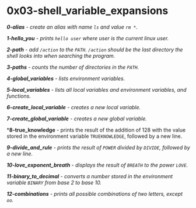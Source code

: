 # 0x03-shell_variable_expansions #

***0-alias** - create an alias with name `ls` and value `rm *`.*

***1-hello_you** - prints `hello user` where user is the current linux user.*

***2-path** - add `/action` to the `PATH`. `/action` should be the last directory the shell looks into when searching the program.*

***3-paths** - counts the number of directories in the `PATH`.*

***4-global_variables** - lists environment variables.*

***5-local_variables** - lists all local variables and environment variables, and functions.*

***6-create_local_variable** - creates a new local variable.*

***7-create_global_variable** - creates a new global variable.*

***8-true_knowledge** - prints the result of the addition of 128 with the value stored in the environment variable `TRUEKNOWLEDGE`, followed by a new line.

***9-divide_and_rule** - prints the result of `POWER` divided by `DIVIDE`, followed by a new line.*

***10-love_exponent_breath** - displays the result of `BREATH` to the power `LOVE`.*

***11-binary_to_decimal** - converts a number stored in the environment variable `BINARY` from base 2 to base 10.*

***12-combinations** - prints all possible combinations of two letters, except `oo`.*

